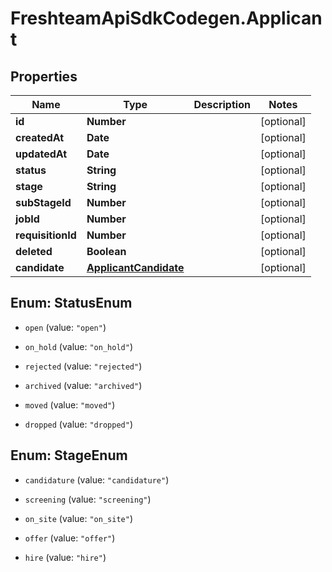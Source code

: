 # FreshteamApiSdkCodegen.Applicant

## Properties

| Name              | Type                                            | Description | Notes      |
| ----------------- | ----------------------------------------------- | ----------- | ---------- |
| **id**            | **Number**                                      |             | [optional] |
| **createdAt**     | **Date**                                        |             | [optional] |
| **updatedAt**     | **Date**                                        |             | [optional] |
| **status**        | **String**                                      |             | [optional] |
| **stage**         | **String**                                      |             | [optional] |
| **subStageId**    | **Number**                                      |             | [optional] |
| **jobId**         | **Number**                                      |             | [optional] |
| **requisitionId** | **Number**                                      |             | [optional] |
| **deleted**       | **Boolean**                                     |             | [optional] |
| **candidate**     | [**ApplicantCandidate**](ApplicantCandidate.md) |             | [optional] |

## Enum: StatusEnum

- `open` (value: `"open"`)

- `on_hold` (value: `"on_hold"`)

- `rejected` (value: `"rejected"`)

- `archived` (value: `"archived"`)

- `moved` (value: `"moved"`)

- `dropped` (value: `"dropped"`)

## Enum: StageEnum

- `candidature` (value: `"candidature"`)

- `screening` (value: `"screening"`)

- `on_site` (value: `"on_site"`)

- `offer` (value: `"offer"`)

- `hire` (value: `"hire"`)
